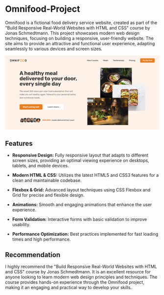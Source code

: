 # Omnifood-Project

Omnifood is a fictional food delivery service website, created as part of the "Build Responsive Real-World Websites with HTML and CSS" course by Jonas Schmedtmann. This project showcases modern web design techniques, focusing on building a responsive, user-friendly website. The site aims to provide an attractive and functional user experience, adapting seamlessly to various devices and screen sizes.

<img src="img/hero_screenshot.png" alt="screenshot from omnifood" />

## Features

- **Responsive Design:** Fully responsive layout that adapts to different screen sizes, providing an optimal viewing experience on desktops, tablets, and mobile devices.

- **Modern HTML & CSS:** Utilizes the latest HTML5 and CSS3 features for a clean and maintainable codebase.
- **Flexbox & Grid:** Advanced layout techniques using CSS Flexbox and Grid for precise and flexible design.
- **Animations:** Smooth and engaging animations that enhance the user experience.
- **Form Validation:** Interactive forms with basic validation to improve usability.

- **Performance Optimization:** Best practices implemented for fast loading times and high performance.

## Recommendation

I highly recommend the "Build Responsive Real-World Websites with HTML and CSS" course by Jonas Schmedtmann. It is an excellent resource for anyone looking to learn modern web design principles and techniques. The course provides hands-on experience through the Omnifood project, making it an engaging and practical way to develop your skills.
